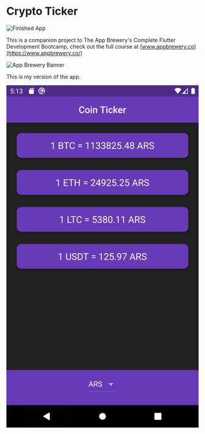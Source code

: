 # Crypto Ticker

![Finished App](https://github.com/londonappbrewery/Images/blob/master/bitcoin-flutter-demo.gif)

This is a companion project to The App Brewery's Complete Flutter Development Bootcamp, check out the full course at [www.appbrewery.co](https://www.appbrewery.co/)

![App Brewery Banner](https://github.com/londonappbrewery/Images/blob/master/AppBreweryBanner.png)

This is my version of the app.

![Image description](https://raw.githubusercontent.com/ExequielGonzalez/CryptoTicker/master/screenshots/Screenshot_1590124396.png)

